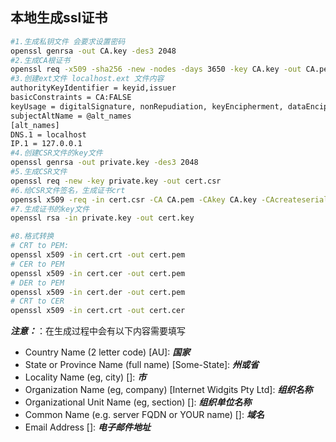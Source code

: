 ## 本地生成ssl证书

```bash
#1.生成私钥文件 会要求设置密码
openssl genrsa -out CA.key -des3 2048
#2.生成CA根证书
openssl req -x509 -sha256 -new -nodes -days 3650 -key CA.key -out CA.pem
#3.创建ext文件 localhost.ext 文件内容
authorityKeyIdentifier = keyid,issuer
basicConstraints = CA:FALSE
keyUsage = digitalSignature, nonRepudiation, keyEncipherment, dataEncipherment
subjectAltName = @alt_names
[alt_names]
DNS.1 = localhost
IP.1 = 127.0.0.1
#4.创建CSR文件的key文件
openssl genrsa -out private.key -des3 2048
#5.生成CSR文件
openssl req -new -key private.key -out cert.csr
#6.给CSR文件签名，生成证书crt
openssl x509 -req -in cert.csr -CA CA.pem -CAkey CA.key -CAcreateserial -days 3650 -sha256 -extfile cert.ext -out cert.crt
#7.生成证书的key文件
openssl rsa -in private.key -out cert.key

#8.格式转换
# CRT to PEM:
openssl x509 -in cert.crt -out cert.pem
# CER to PEM
openssl x509 -in cert.cer -out cert.pem
# DER to PEM
openssl x509 -in cert.der -out cert.pem
# CRT to CER
openssl x509 -in cert.crt -out cert.cer
```

_**注意：**_：在生成过程中会有以下内容需要填写

- Country Name (2 letter code) [AU]:  **_国家_**
- State or Province Name (full name) [Some-State]:  **_州或省_**
- Locality Name (eg, city) []:  **_市_**
- Organization Name (eg, company) [Internet Widgits Pty Ltd]:  **_组织名称_**
- Organizational Unit Name (eg, section) []:  **_组织单位名称_**
- Common Name (e.g. server FQDN or YOUR name) []:  **_域名_**
- Email Address []:  **_电子邮件地址_**








